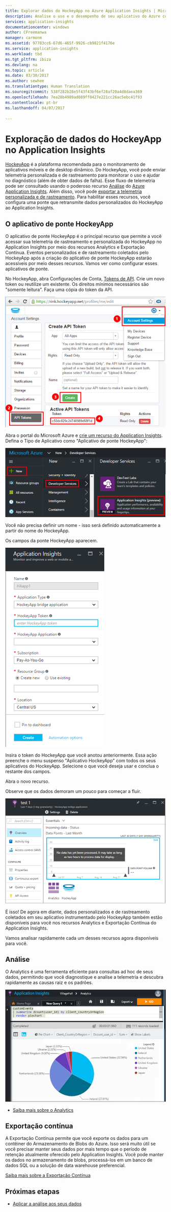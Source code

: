 ```yaml
---
title: Explorar dados do HockeyApp no Azure Application Insights | Microsoft Docs
description: Analise o uso e o desempenho de seu aplicativo do Azure com o Application Insights.
services: application-insights
documentationcenter: windows
author: CFreemanwa
manager: carmonm
ms.assetid: 97783cc6-67d6-465f-9926-cb9821f4176e
ms.service: application-insights
ms.workload: tbd
ms.tgt_pltfrm: ibiza
ms.devlang: na
ms.topic: article
ms.date: 03/30/2017
ms.author: sewhee
ms.translationtype: Human Translation
ms.sourcegitcommit: 538f282b28e5f43f43bf6ef28af20a4d8daea369
ms.openlocfilehash: 7ea28b4989ad889ff0427e221cc26ac5ebc41f93
ms.contentlocale: pt-br
ms.lasthandoff: 04/07/2017

---
```

# <a name="exploring-hockeyapp-data-in-application-insights"></a>Exploração de dados do HockeyApp no Application Insights
[HockeyApp](https://azure.microsoft.com/services/hockeyapp/) é a plataforma recomendada para o monitoramento de aplicativos móveis e de desktop dinâmico. Do HockeyApp, você pode enviar telemetria personalizada e de rastreamento para monitorar o uso e ajudar no diagnóstico (além de obter dados de falha). Esse fluxo de telemetria pode ser consultado usando o poderoso recurso [Análise](app-insights-analytics.md) do [Azure Application Insights](app-insights-overview.md). Além disso, você pode [exportar a telemetria personalizada e de rastreamento](app-insights-export-telemetry.md). Para habilitar esses recursos, você configura uma ponte que retransmite dados personalizados do HockeyApp ao Application Insights.

## <a name="the-hockeyapp-bridge-app"></a>O aplicativo de ponte HockeyApp
O aplicativo de ponte HockeyApp é o principal recurso que permite a você acessar sua telemetria de rastreamento e personalizada do HockeyApp no Application Insights por meio dos recursos Analytics e Exportação Contínua. Eventos personalizados e de rastreamento coletados pelo HockeyApp após a criação do aplicativo de ponte HockeyApp estarão acessíveis por meio desses recursos. Vamos ver como configurar esses aplicativos de ponte.

No HockeyApp, abra Configurações de Conta, [Tokens de API](https://rink.hockeyapp.net/manage/auth_tokens). Crie um novo token ou reutilize um existente. Os direitos mínimos necessários são "somente leitura". Faça uma cópia do token da API.

![Obter um token da API do HockeyApp](./media/app-insights-hockeyapp-bridge-app/01.png)

Abra o portal do Microsoft Azure e [crie um recurso do Application Insights](app-insights-create-new-resource.md). Defina o Tipo de Aplicativo como "Aplicativo de ponte HockeyApp":

![Novo recurso do Application Insights](./media/app-insights-hockeyapp-bridge-app/02.png)

Você não precisa definir um nome - isso será definido automaticamente a partir do nome do HockeyApp.

Os campos da ponte HockeyApp aparecem. 

![Inserir campos de ponte](./media/app-insights-hockeyapp-bridge-app/03.png)

Insira o token do HockeyApp que você anotou anteriormente. Essa ação preenche o menu suspenso "Aplicativo HockeyApp" com todos os seus aplicativos do HockeyApp. Selecione o que você deseja usar e conclua o restante dos campos. 

Abra o novo recurso. 

Observe que os dados demoram um pouco para começar a fluir.

![Recurso do Application Insights aguardando os dados](./media/app-insights-hockeyapp-bridge-app/04.png)

É isso! De agora em diante, dados personalizados e de rastreamento coletados em seu aplicativo instrumentado pelo HockeyApp também estão disponíveis para você nos recursos Analytics e Exportação Contínua do Application Insights.

Vamos analisar rapidamente cada um desses recursos agora disponíveis para você.

## <a name="analytics"></a>Análise
O Analytics é uma ferramenta eficiente para consultas ad hoc de seus dados, permitindo que você diagnostique e analise a telemetria e descubra rapidamente as causas raiz e os padrões.

![Análise](./media/app-insights-hockeyapp-bridge-app/05.png)

* [Saiba mais sobre o Analytics](app-insights-analytics-tour.md)

## <a name="continuous-export"></a>Exportação contínua
A Exportação Contínua permite que você exporte os dados para um contêiner do Armazenamento de Blobs do Azure. Isso será muito útil se você precisar manter seus dados por mais tempo que o período de retenção atualmente oferecido pelo Application Insights. Você pode manter os dados no armazenamento de blobs, processá-los em um banco de dados SQL ou a solução de data warehouse preferencial.

[Saiba mais sobre a Exportação Contínua](app-insights-export-telemetry.md)

## <a name="next-steps"></a>Próximas etapas
* [Aplicar a análise aos seus dados](app-insights-analytics-tour.md)


